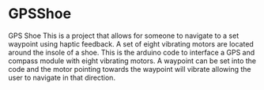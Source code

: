 # GPSShoe
GPS Shoe
This is a project that allows for someone to navigate to a set waypoint using haptic feedback.
A set of eight vibrating motors are located around the insole of a shoe.
This is the arduino code to interface a GPS and compass module with eight vibrating motors.
A waypoint can be set into the code and the motor pointing towards the waypoint will vibrate allowing the user to navigate in that direction.
